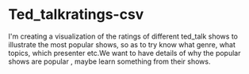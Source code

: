 # Ted_talkratings-csv
I'm creating a visualization of the ratings of different ted_talk shows to illustrate the most popular shows, so as to try know what genre, what topics, which presenter etc.We want to have details of why the popular shows are popular , maybe learn something from their shows.
